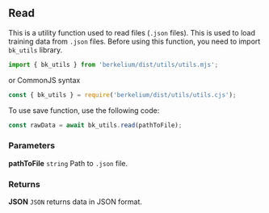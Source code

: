 ## Read

This is a utility function used to read files (`.json` files). This is used to load training data from `.json` files. Before using this function, you need to import `bk_utils` library.

```js
import { bk_utils } from 'berkelium/dist/utils/utils.mjs';
```

or CommonJS syntax

```js
const { bk_utils } = require('berkelium/dist/utils/utils.cjs');
```

To use save function, use the following code:

```js
const rawData = await bk_utils.read(pathToFile);
```

### Parameters

**pathToFile** `string` Path to `.json` file.

### Returns

**JSON** `JSON` returns data in JSON format.